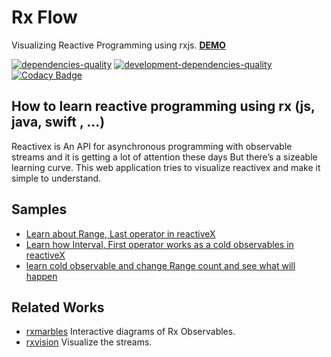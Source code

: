 # Rx Flow

Visualizing Reactive Programming using rxjs.
[**DEMO**](https://fingerpich.github.io/rx-flow/)

[![dependencies-quality]( https://david-dm.org/fingerpich/rx-flow.svg)](https://david-dm.org/fingerpich/rx-flow)
[![development-dependencies-quality](https://david-dm.org/fingerpich/rx-flow/dev-status.svg)](https://david-dm.org/fingerpich/rx-flow#info=devDependencies)
[![Codacy Badge](https://api.codacy.com/project/badge/Grade/3a50eeb043584886b60f961426032030)](https://www.codacy.com/app/zarei-bs/rx-studio?utm_source=github.com&amp;utm_medium=referral&amp;utm_content=fingerpich/rx-studio&amp;utm_campaign=Badge_Grade)

## How to learn reactive programming using rx (js, java, swift , ...) 

Reactivex is An API for asynchronous programming with observable streams and it is getting a lot of attention these days
But there’s a sizeable learning curve.
This web application tries to visualize reactivex and make it simple to understand.

## Samples

 - [Learn about Range, Last operator in reactiveX](https://fingerpich.github.io/rx-flow/load/%7B%22nodes%22:%5B%7B%22id%22:2,%22x%22:348,%22y%22:233,%22node_type%22:%22Range%22,%22properties%22:%7B%22start%22:0,%22count%22:3%7D%7D,%7B%22id%22:3,%22x%22:606,%22y%22:234,%22node_type%22:%22Last%22,%22properties%22:%7B%22filter%22:0%7D%7D,%7B%22id%22:4,%22x%22:480,%22y%22:413,%22node_type%22:%22Subscribe%22,%22properties%22:%7B%7D%7D%5D,%22edges%22:%5B%7B%22source%22:2,%22target%22:3%7D,%7B%22source%22:3,%22target%22:4%7D%5D%7D)
 - [Learn how Interval, First operator works as a cold observables in reactiveX](https://fingerpich.github.io/rx-flow/load/{"nodes":[{"id":1,"x":649.5,"y":279,"node_type":"Subscribe","properties":{}},{"id":2,"x":389,"y":332,"node_type":"Interval","properties":{"interval":500}},{"id":3,"x":570,"y":483,"node_type":"First","properties":{"filter":0}}],"edges":[{"source":2,"target":3},{"source":3,"target":1}]})
 - [learn cold observable and change Range count and see what will happen](https://fingerpich.github.io/rx-flow/load/{"nodes":[{"id":1,"x":579.5,"y":462,"node_type":"Subscribe","properties":{}},{"id":3,"x":579,"y":168,"node_type":"Filter","properties":{"filter":"3"}},{"id":4,"x":680,"y":311,"node_type":"First","properties":{"filter":0}},{"id":5,"x":399,"y":167,"node_type":"Map","properties":{"mapFunc":"1"}},{"id":7,"x":399,"y":471,"node_type":"Range","properties":{"start":1,"count":16}},{"id":8,"x":289,"y":312,"node_type":"Filter","properties":{"filter":"1"}}],"edges":[{"source":5,"target":3},{"source":3,"target":4},{"source":4,"target":1},{"source":7,"target":8},{"source":8,"target":5}]})
 
## Related Works
 - [rxmarbles](http://rxmarbles.com/) Interactive diagrams of Rx Observables.
 - [rxvision](http://jaredforsyth.com/rxvision/examples/playground/) Visualize the streams.
